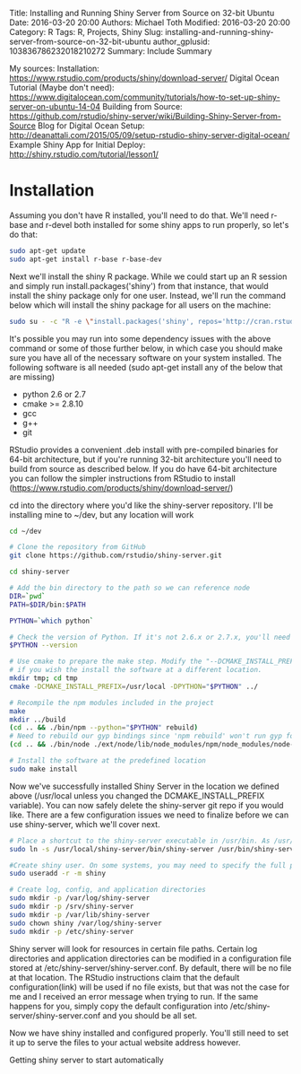Title: Installing and Running Shiny Server from Source on 32-bit Ubuntu
Date: 2016-03-20 20:00
Authors: Michael Toth
Modified: 2016-03-20 20:00
Category: R
Tags: R, Projects, Shiny
Slug: installing-and-running-shiny-server-from-source-on-32-bit-ubuntu
author_gplusid: 103836786232018210272
Summary: Include Summary

My sources:
Installation: https://www.rstudio.com/products/shiny/download-server/
Digital Ocean Tutorial (Maybe don't need): https://www.digitalocean.com/community/tutorials/how-to-set-up-shiny-server-on-ubuntu-14-04
Building from Source: https://github.com/rstudio/shiny-server/wiki/Building-Shiny-Server-from-Source
Blog for Digital Ocean Setup: http://deanattali.com/2015/05/09/setup-rstudio-shiny-server-digital-ocean/
Example Shiny App for Initial Deploy: http://shiny.rstudio.com/tutorial/lesson1/

# Installation
Assuming you don't have R installed, you'll need to do that. We'll need r-base and r-devel both installed for some shiny apps to run properly, so let's do that:

```bash
sudo apt-get update
sudo apt-get install r-base r-base-dev
```

Next we'll install the shiny R package.  While we could start up an R session and simply run install.packages('shiny') from that instance, that would install the shiny package only for one user.  Instead, we'll run the command below which will install the shiny package for all users on the machine:

```bash
sudo su - -c "R -e \"install.packages('shiny', repos='http://cran.rstudio.com/')\""
```

It's possible you may run into some dependency issues with the above command or some of those further below, in which case you should make sure you have all of the necessary software on your system installed.  The following software is all needed (sudo apt-get install any of the below that are missing)
* python 2.6 or 2.7
* cmake >= 2.8.10
* gcc
* g++
* git

RStudio provides a convenient .deb install with pre-compiled binaries for 64-bit architecture, but if you're running 32-bit architecture you'll need to build from source as described below.  If you do have 64-bit architecture you can follow the simpler instructions from RStudio to install (https://www.rstudio.com/products/shiny/download-server/)

cd into the directory where you'd like the shiny-server repository. I'll be installing mine to ~/dev, but any location will work

```bash
cd ~/dev

# Clone the repository from GitHub
git clone https://github.com/rstudio/shiny-server.git

cd shiny-server

# Add the bin directory to the path so we can reference node
DIR=`pwd`
PATH=$DIR/bin:$PATH

PYTHON=`which python`

# Check the version of Python. If it's not 2.6.x or 2.7.x, you'll need to change the "which python" above to reference the correct python installation (e.g. which python26).  For more details, check the "Python" section of the RStudio documentation here: https://github.com/rstudio/shiny-server/wiki/Building-Shiny-Server-from-Source
$PYTHON --version

# Use cmake to prepare the make step. Modify the "--DCMAKE_INSTALL_PREFIX"
# if you wish the install the software at a different location.
mkdir tmp; cd tmp
cmake -DCMAKE_INSTALL_PREFIX=/usr/local -DPYTHON="$PYTHON" ../

# Recompile the npm modules included in the project
make
mkdir ../build
(cd .. && ./bin/npm --python="$PYTHON" rebuild)
# Need to rebuild our gyp bindings since 'npm rebuild' won't run gyp for us.
(cd .. && ./bin/node ./ext/node/lib/node_modules/npm/node_modules/node-gyp/bin/node-gyp.js --python="$PYTHON" rebuild)

# Install the software at the predefined location
sudo make install
```

Now we've successfully installed Shiny Server in the location we defined above (/usr/local unless you changed the DCMAKE_INSTALL_PREFIX variable).  You can now safely delete the shiny-server git repo if you would like. There are a few configuration issues we need to finalize before we can use shiny-server, which we'll cover next.

```bash
# Place a shortcut to the shiny-server executable in /usr/bin. As /usr/bin should already be in your PATH variable, you won't need to permanently modify your PATH to reflect the change we made above
sudo ln -s /usr/local/shiny-server/bin/shiny-server /usr/bin/shiny-server

#Create shiny user. On some systems, you may need to specify the full path to 'useradd'
sudo useradd -r -m shiny

# Create log, config, and application directories
sudo mkdir -p /var/log/shiny-server
sudo mkdir -p /srv/shiny-server
sudo mkdir -p /var/lib/shiny-server
sudo chown shiny /var/log/shiny-server
sudo mkdir -p /etc/shiny-server
```

Shiny server will look for resources in certain file paths.  Certain log directories and application directories can be modified in a configuration file stored at /etc/shiny-server/shiny-server.conf.  By default, there will be no file at that location.  The RStudio instructions claim that the default configuration(link) will be used if no file exists, but that was not the case for me and I received an error message when trying to run.  If the same happens for you, simply copy the default configuration into /etc/shiny-server/shiny-server.conf and you should be all set.

Now we have shiny installed and configured properly.  You'll still need to set it up to serve the files to your actual website address however.  



Getting shiny server to start automatically

